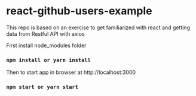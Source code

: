 # react-github-users-example

This repo is based on an exercise to get familiarized with
react and getting data from Restful API with axios

First install node_modules folder
### `npm install or yarn install`

Then to start app in browser at http://localhost:3000
### `npm start or yarn start`
